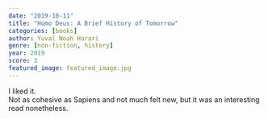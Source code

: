 ```yaml
---
date: "2019-10-11"
title: "Homo Deus: A Brief History of Tomorrow"
categories: [books]
author: Yuval Noah Harari
genre: [non-fiction, history]
year: 2019
score: 3
featured_image: featured_image.jpg
---
```


I liked it.  
Not as cohesive as Sapiens and not much felt new, but it was an interesting read nonetheless.

